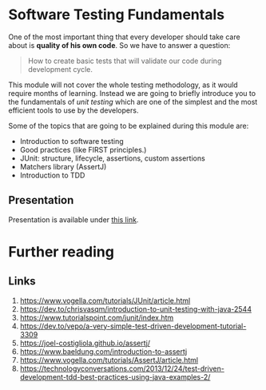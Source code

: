 # Software Testing Fundamentals
One of the most important thing that every developer should take care about is
**quality of his own code**. So we have to answer a question: 
>  How to create basic tests that will validate our code during development cycle.

This module will not cover the whole testing methodology, as it would require 
months of learning. Instead we are going to briefly introduce you to the 
fundamentals of _unit testing_ which are one of the simplest and 
the most efficient tools to use by the developers.

Some of the topics that are going to be explained during this module are:
- Introduction to software testing
- Good practices (like FIRST principles.)
- JUnit: structure, lifecycle, assertions, custom assertions
- Matchers library (AssertJ)
- Introduction to TDD

## Presentation
Presentation is available under [this link](https://gitlab.com/sda-international/program/java/testing-fundamentals/wikis/uploads/9c184fdb82a6726fa6a5aecce45008cd/04_Software_Testing_Fundamentals.pdf).

# Further reading

## Links

1. https://www.vogella.com/tutorials/JUnit/article.html
2. https://dev.to/chrisvasqm/introduction-to-unit-testing-with-java-2544
3. https://www.tutorialspoint.com/junit/index.htm
4. https://dev.to/vepo/a-very-simple-test-driven-development-tutorial-3309
5. https://joel-costigliola.github.io/assertj/
6. https://www.baeldung.com/introduction-to-assertj
7. https://www.vogella.com/tutorials/AssertJ/article.html
8. https://technologyconversations.com/2013/12/24/test-driven-development-tdd-best-practices-using-java-examples-2/